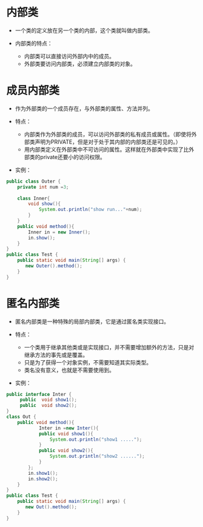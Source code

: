 # 内部类
*  一个类的定义放在另一个类的内部，这个类就叫做内部类。


* 内部类的特点：
  * 内部类可以直接访问外部内中的成员。
  * 外部类要访问内部类，必须建立内部类的对象。


# 成员内部类
* 作为外部类的一个成员存在，与外部类的属性、方法并列。


* 特点：
  * 内部类作为外部类的成员，可以访问外部类的私有成员或属性。（即使将外部类声明为PRIVATE，但是对于处于其内部的内部类还是可见的。）
  * 用内部类定义在外部类中不可访问的属性。这样就在外部类中实现了比外部类的private还要小的访问权限。


* 实例：

```java
public class Outer {
    private int num =3;
    
    class Inner{
    	void show(){
    		System.out.println("show run..."+num);
    	}
    }
    public void method(){
    	Inner in = new Inner();
    	in.show();
    }
}
public class Test {
    public static void main(String[] args) {
       new Outer().method();
	}
}
```


# 匿名内部类
* 匿名内部类是一种特殊的局部内部类，它是通过匿名类实现接口。


* 特点：
  * 一个类用于继承其他类或是实现接口，并不需要增加额外的方法，只是对继承方法的事先或是覆盖。
  * 只是为了获得一个对象实例，不需要知道其实际类型。
  * 类名没有意义，也就是不需要使用到。


* 实例：

```java
public interface Inter {
     public  void show1();
     public  void show2();
}
class Out {
	public void method(){
			Inter in =new Inter(){
			public void show1(){
				System.out.println("show1 .....");
			}
			public void show2(){
				System.out.println("show2 ......");
			}
		};
		in.show1();
		in.show2();
	}
}
public class Test {
    public static void main(String[] args) {
       new Out().method();
	}
}
```
